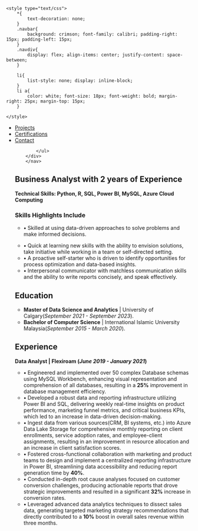 <html>
<head>
	<meta charset="utf-8">
	<meta name="viewport" content="width=device-width, initial-scale=1">
	
	<style type="text/css">
		*{
			text-decoration: none;
		}
		.navbar{
			background: crimson; font-family: calibri; padding-right: 15px; padding-left: 15px;
		}
		.navdiv{
			display: flex; align-items: center; justify-content: space-between;
		}
		
		li{
			list-style: none; display: inline-block;
		}
		li a{
			color: white; font-size: 18px; font-weight: bold; margin-right: 25px; margin-top: 15px;
		}
		
	</style>
</head>
<body>
	<nav class="navbar">
		<div class="navdiv">
			<ul>
				<li><a href="Projects.html">Projects</a></li>
				<li><a href="Cerifications.html">Certifications</a></li> 
				<li><a href="Contact.html">Contact</a></li>
				
			</ul>
		</div>
        </nav>
        
</body>
</html>
<p style="line-height: 1.5;"></p>
<h2>Business Analyst with 2 years of Experience</h2>
<p><strong>Technical Skills: Python, R, SQL, Power BI, MySQL, Azure Cloud Computing</strong></p>

<h3>Skills Highlights Include</h3>

+ **•** Skilled at using data-driven approaches to solve problems and make informed decisions.
- **•** Quick at learning new skills with the ability to envision solutions, take initiative while working in a team 
or self-directed setting.
- **•** A proactive self-starter who is driven to identify opportunities for process optimization and data-based 
               insights.
- **•** Interpersonal communicator with matchless communication skills and the ability to write reports concisely, 
               and speak effectively.

## Education 
- <b>Master of Data Science and Analytics</b>     |     University of Calgary(_September 2021 - September 2023_).
- <b>Bachelor of Computer Science</b>    |    International Islamic University Malaysia(_September 2015 - March 2020_).

## Experience
<b>Data Analyst | Flexiroam (_June 2019 - January 2021_)</b>
- **•** Engineered and implemented over 50 complex Database schemas using MySQL Workbench, enhancing visual representation and comprehension of all databases, resulting in a **25%** improvement in database management efficiency.
- **•** Developed a robust data and reporting infrastructure utilizing Power BI and SQL, delivering weekly real-time insights on product performance, marketing funnel metrics, and critical business KPIs, which led to an increase in data-driven decision-making.
- **•** Ingest data from various sources(CRM, BI systems, etc.) into Azure Data Lake Storage for comprehensive monthly reporting on client enrollments, service adoption rates, and employee-client assignments, resulting in an improvement in resource allocation and an increase in client satisfaction scores.
- **•** Fostered cross-functional collaboration with marketing and product teams to design and implement a centralized reporting infrastructure in Power BI, streamlining data accessibility and reducing report generation time by **40%**.
- **•** Conducted in-depth root cause analyses focused on customer conversion challenges, producing actionable reports that drove strategic improvements and resulted in a significant **32%** increase in conversion rates.
- **•** Leveraged advanced data analytics techniques to dissect sales data, generating targeted marketing strategy recommendations that directly contributed to a **10%** boost in overall sales revenue within three months.














